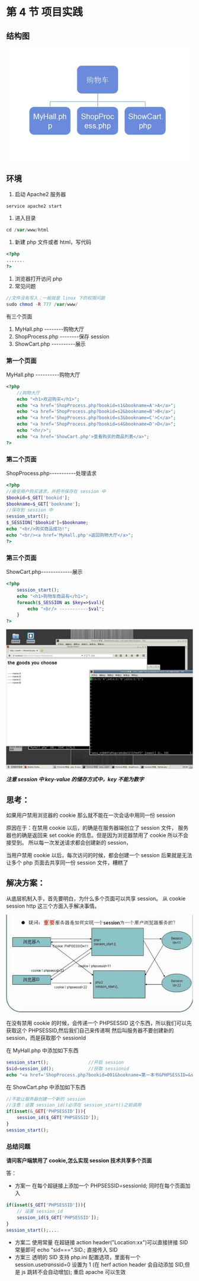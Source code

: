 # 第 4 节 项目实践

## 结构图

![此处输入图片的描述](img/e67f57706b89f163c9dfae156685cc24.jpg)

## 环境

1.  启动 Apache2 服务器

```php
service apache2 start 
```

1.  进入目录

```php
cd /var/www/html 
```

1.  新建 php 文件或者 html，写代码

```php
<?php 
.......
?> 
```

1.  浏览器打开访问 php
2.  常见问题

```php
//文件没有写入：一般就是 linux 下的权限问题
sudo chmod -R 777 /var/www/ 
```

有三个页面

1.  MyHall.php --------购物大厅
2.  ShopProcess.php --------保存 session
3.  ShowCart.php ----------展示

### 第一个页面

MyHall.php ----------购物大厅

```php
<?php 
    //购物大厅
    echo "<h1>欢迎购买</h1>";
    echo "<a href='ShopProcess.php?bookid=s1&bookname=A'>A</a>";
    echo "<a href='ShopProcess.php?bookid=s2&bookname=B'>B</a>";
    echo "<a href='ShopProcess.php?bookid=s3&bookname=C'>C</a>";
    echo "<a href='ShopProcess.php?bookid=s4&bookname=D'>D</a>";
    echo "<hr/>";
    echo "<a href='ShowCart.php'>查看购买的商品列表</a>";
?> 
```

### 第二个页面

ShopProcess.php-----------处理请求

```php
<?php
//接受用户购买请求，并把书保存在 session 中
$bookid=$_GET['bookid'];
$bookname=$_GET['bookname'];
//保存到 session 中
session_start();
$_SESSION["$bookid"]=$bookname;
echo "<br/>购买商品成功!";
echo "<br/><a href='MyHall.php'>返回购物大厅</a>";
?> 
```

### 第三个页面

ShowCart.php-------------展示

```php
<?php
    session_start();
    echo "<h1>购物车商品有</h1>";
    foreach($_SESSION as $key=>$val){
        echo "<br/> -----------$val";
    }
?> 
```

![此处输入图片的描述](img/ec1be515c36e3e58ef8ace5a32f30eea.jpg)

***注意 session 中 key-value 的储存方式中，key 不能为数字***

## 思考：

如果用户禁用浏览器的 cookie 那么就不能在一次会话中用同一份 session

原因在于：在禁用 cookie 以后，的确是在服务器端创立了 session 文件， 服务器也的确是返回来 set cookie 的信息。但是因为浏览器禁用了 cookie 所以不会接受到。 所以每一次发送请求都会创建新的 session，

当用户禁用 cookie 以后，每次访问的时候，都会创建一个 session 后果就是无法让多个 php 页面去共享同一份 session 文件，糟糕了

## 解决方案：

从底层机制入手，首先要明白，为什么多个页面可以共享 session。 从 cookie session http 这三个方面入手解决事情。

![此处输入图片的描述](img/4b9eb04e8808a48c532459193745ca07.jpg)

在没有禁用 cookie 的时候，会传递一个 PHPSESSID 这个东西，所以我们可以先获取这个 PHPSESSID,然后我们自己来传递啊
然后叫服务器不要创建新的 session，而是获取那个 sessionId

在 MyHall.php 中添加如下东西

```php
session_start();               //开启 session
$sid=session_id();             //获取 sessionid
echo "<a href='ShopProcess.php?bookid=001&bookname=第一本书&PHPSESSID=&sid>第一本书</a><br/>"; 
```

在 ShowCart.php 中添加如下东西

```php
//不能让服务器创建一个新的 session
//注意：设置 session_id()必须在 session_start()之前调用
if(isset(&_GET['PHPSESSID'])){
    session_id($_GET['PHPSESSID']);
}
session_start(); 
```

### 总结问题

**请问客户端禁用了 cookie,怎么实现 session 技术共享多个页面**

答：

*   方案一 在每个超链接上添加一个 PHPSESSID=sessionId;
    同时在每个页面加入

```php
if(isset($_GET['PHPSESSID'])){
    // 设置 session_id
    session_id($_GET['PHPSESSID']);
}
session_start();.... 
```

*   方案二 使用常量 在超链接 action header("Location:xx")可以直接拼接 SID 常量即可
    echo "sid===".SID.; 直接传入 SID
*   方案三 透明的 SID 支持
    php.ini 配置选项，里面有一个 session.use*trans*sid=0 设置为 1
    (在 herf action header 会自动添加 SID,但是 js 跳转不会自动增加); 重启 apache 可以生效